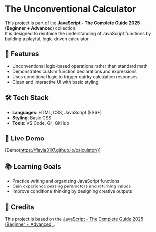 # The Unconventional Calculator

This project is part of the **JavaScript - The Complete Guide 2025 (Beginner + Advanced)** collection.  
It is designed to reinforce the understanding of JavaScript functions by building a playful, logic-driven calculator.

## 📌 Features
- Unconventional logic-based operations rather than standard math
- Demonstrates custom function declarations and expressions
- Uses conditional logic to trigger quirky calculation responses
- Clean and interactive UI with basic styling

## 🛠️ Tech Stack
- **Languages**: HTML, CSS, JavaScript (ES6+)
- **Styling**: Basic CSS
- **Tools**: VS Code, Git, GitHub

## 🚀 Live Demo
[Demo(https://flavia3107.github.io/calculator/)]

## 📚 Learning Goals
- Practice writing and organizing JavaScript functions
- Gain experience passing parameters and returning values
- Improve conditional thinking by designing creative outputs

## 📖 Credits
This project is based on the [JavaScript - The Complete Guide 2025 (Beginner + Advanced)
](https://www.udemy.com/course/javascript-the-complete-guide-2020-beginner-advanced/).
